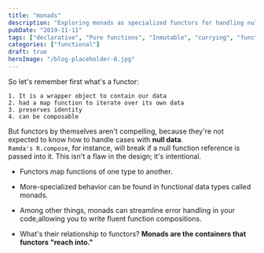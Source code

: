 ```yaml
---
title: "monads"
description: "Exploring monads as specialized functors for handling null data and streamlining error handling in functional programming"
pubDate: "2019-11-11"
tags: ["declarative", "Pure functions", "Inmutable", "currying", "functors"]
categories: ["functional"]
draft: true
heroImage: "/blog-placeholder-8.jpg"
---
```


So let's remember first what's a functor:

    1. It is a wrapper object to contain our data
    2. had a map function to iterate over its own data
    3. preserves identity
    4. can be composable

But functors by themselves aren't compelling, because they're not expected to
know how to handle cases with **null data**.<br> `Ramda's R.compose`, for instance,
will break if a null function reference is passed into it. This isn't a flaw
in the design; it's intentional.

- Functors map functions of one type to another.

- More-specialized behavior can be found in functional data types called monads.

- Among other things, monads can streamline error handling in your code,allowing
  you to write fluent function compositions.

- What's their relationship to functors? **Monads are the containers
  that functors "reach into."**
